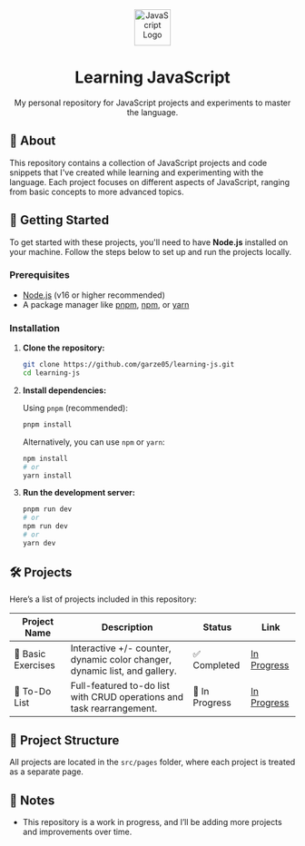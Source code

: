 <div align="center">
  <img height="64" src="https://cdn.simpleicons.org/javascript" alt="JavaScript Logo" />
  <h1>Learning JavaScript</h1>
  <p>My personal repository for JavaScript projects and experiments to master the language.</p>
</div>

## 📖 About

This repository contains a collection of JavaScript projects and code snippets that I've created while learning and experimenting with the language. Each project focuses on different aspects of JavaScript, ranging from basic concepts to more advanced topics.

## 🚀 Getting Started

To get started with these projects, you'll need to have **Node.js** installed on your machine. Follow the steps below to set up and run the projects locally.

### Prerequisites

- [Node.js](https://nodejs.org/) (v16 or higher recommended)
- A package manager like [pnpm](https://pnpm.io/), [npm](https://www.npmjs.com/), or [yarn](https://yarnpkg.com/)

### Installation

1. **Clone the repository:**

   ```bash
   git clone https://github.com/garze05/learning-js.git
   cd learning-js
   ```

2. **Install dependencies:**

   Using `pnpm` (recommended):

   ```bash
   pnpm install
   ```

   Alternatively, you can use `npm` or `yarn`:

   ```bash
   npm install
   # or
   yarn install
   ```

3. **Run the development server:**

   ```bash
   pnpm run dev
   # or
   npm run dev
   # or
   yarn dev
   ```

## 🛠️ Projects

Here’s a list of projects included in this repository:

  | Project Name        | Description                                                                 | Status         | Link            |
  |---------------------|-----------------------------------------------------------------------------|----------------|-----------------|
  | 🧮 Basic Exercises  | Interactive +/- counter, dynamic color changer, dynamic list, and gallery.  | ✅ Completed   | [In Progress](#)|
  | 📝 To-Do List       | Full-featured to-do list with CRUD operations and task rearrangement.       | 🚧 In Progress | [In Progress](#)|


## 📁 Project Structure

All projects are located in the `src/pages` folder, where each project is treated as a separate page.

## 📝 Notes

- This repository is a work in progress, and I’ll be adding more projects and improvements over time.
